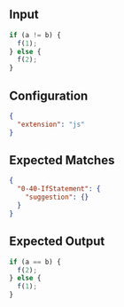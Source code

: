 
## Input
```javascript input
if (a != b) {
  f(1);
} else {
  f(2);
}
```

## Configuration
```json configuration
{
  "extension": "js"
}
```

## Expected Matches
```json expected matches
{
  "0-40-IfStatement": {
    "suggestion": {}
  }
}
```

## Expected Output
```javascript expected output
if (a == b) {
  f(2);
} else {
  f(1);
}
```
